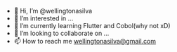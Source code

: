 - 👋 Hi, I’m @wellingtonasilva
- 👀 I’m interested in ...
- 🌱 I’m currently learning Flutter and Cobol(why not xD)
- 💞️ I’m looking to collaborate on ...
- 📫 How to reach me wellingtonasilva@gmail.com

<!---
wellingtonasilva/wellingtonasilva is a ✨ special ✨ repository because its `README.md` (this file) appears on your GitHub profile.
You can click the Preview link to take a look at your changes.
--->
